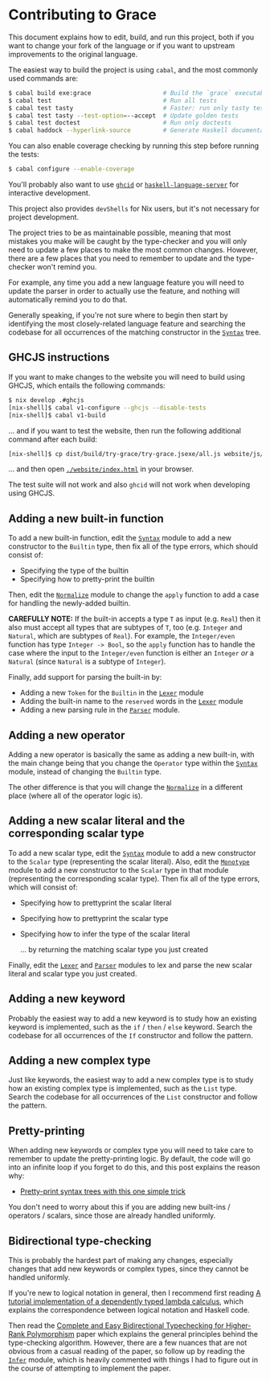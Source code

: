 # Contributing to Grace

This document explains how to edit, build, and run this project, both if you
want to change your fork of the language or if you want to upstream improvements
to the original language.

The easiest way to build the project is using `cabal`, and the most commonly
used commands are:

```bash
$ cabal build exe:grace                    # Build the `grace` executable
$ cabal test                               # Run all tests
$ cabal test tasty                         # Faster: run only tasty tests
$ cabal test tasty --test-option=--accept  # Update golden tests
$ cabal test doctest                       # Run only doctests
$ cabal haddock --hyperlink-source         # Generate Haskell documentation
```

You can also enable coverage checking by running this step before running the
tests:

```bash
$ cabal configure --enable-coverage
```

You'll probably also want to use [`ghcid`](https://github.com/ndmitchell/ghcid)
or
[`haskell-language-server`](https://github.com/haskell/haskell-language-server)
for interactive development.

This project also provides `devShells` for Nix users, but it's not necessary
for project development.

The project tries to be as maintainable possible, meaning that most mistakes
you make will be caught by the type-checker and you will only need to update a
few places to make the most common changes.  However, there are a few places
that you need to remember to update and the type-checker won't remind you.

For example, any time you add a new language feature you will need to update
the parser in order to actually use the feature, and nothing will automatically
remind you to do that.

Generally speaking, if you're not sure where to begin then start by identifying
the most closely-related language feature and searching the codebase for all
occurrences of the matching constructor in the [`Syntax`][syntax] tree.

## GHCJS instructions

If you want to make changes to the website you will need to build using GHCJS,
which entails the following commands:

```bash
$ nix develop .#ghcjs
[nix-shell]$ cabal v1-configure --ghcjs --disable-tests
[nix-shell]$ cabal v1-build
```

… and if you want to test the website, then run the following additional
command after each build:

```bash
[nix-shell]$ cp dist/build/try-grace/try-grace.jsexe/all.js website/js/all.min.js
```

… and then open [`./website/index.html`](./website/index.html) in your
browser.

The test suite will not work and also `ghcid` will not work when developing
using GHCJS.

## Adding a new built-in function

To add a new built-in function, edit the [`Syntax`][syntax] module to add a new
constructor to the `Builtin` type, then fix all of the type errors, which should
consist of:

* Specifying the type of the builtin
* Specifying how to pretty-print the builtin

Then, edit the [`Normalize`][normalize] module to change the `apply` function to
add a case for handling the newly-added builtin.

**CAREFULLY NOTE:** If the built-in accepts a type `T` as input (e.g. `Real`)
then it also must accept all types that are subtypes of `T`, too (e.g.
`Integer` and `Natural`, which are subtypes of `Real`).  For example, the
`Integer/even` function has type `Integer -> Bool`, so the `apply` function
has to handle the case where the input to the `Integer/even` function is either
an `Integer` *or* a `Natural` (since `Natural` is a subtype of `Integer`).

Finally, add support for parsing the built-in by:

* Adding a new `Token` for the `Builtin` in the [`Lexer`][lexer] module
* Adding the built-in name to the `reserved` words in the [`Lexer`][lexer]
  module
* Adding a new parsing rule in the [`Parser`][parser] module.

## Adding a new operator

Adding a new operator is basically the same as adding a new built-in, with
the main change being that you change the `Operator` type within the
[`Syntax`][syntax] module, instead of changing the `Builtin` type.

The other difference is that you will change the [`Normalize`][normalize] in a
different place (where all of the operator logic is).

## Adding a new scalar literal and the corresponding scalar type

To add a new scalar type, edit the [`Syntax`][syntax] module to add a new
constructor to the `Scalar` type (representing the scalar literal).  Also, edit
the [`Monotype`][monotype] module to add a new constructor to the `Scalar` type
in that module (representing the corresponding scalar type).  Then fix all of
the type errors, which will consist of:

* Specifying how to prettyprint the scalar literal
* Specifying how to prettyprint the scalar type
* Specifying how to infer the type of the scalar literal

  … by returning the matching scalar type you just created

Finally, edit the [`Lexer`][lexer] and [`Parser`][parser] modules to lex and
parse the new scalar literal and scalar type you just created.  

## Adding a new keyword

Probably the easiest way to add a new keyword is to study how an existing
keyword is implemented, such as the `if` / `then` / `else` keyword.  Search
the codebase for all occurrences of the `If` constructor and follow the pattern.

## Adding a new complex type

Just like keywords, the easiest way to add a new complex type is to study how an
existing complex type is implemented, such as the `List` type.  Search the
codebase for all occurrences of the `List` constructor and follow the pattern.

## Pretty-printing

When adding new keywords or complex type you will need to take care to remember
to update the pretty-printing logic.  By default, the code will go into an
infinite loop if you forget to do this, and this post explains the reason why:

* [Pretty-print syntax trees with this one simple trick](https://www.haskellforall.com/2020/11/pretty-print-syntax-trees-with-this-one.html)

You don't need to worry about this if you are adding new built-ins / operators /
scalars, since those are already handled uniformly.

## Bidirectional type-checking

This is probably the hardest part of making any changes, especially changes that
add new keywords or complex types, since they cannot be handled uniformly.

If you're new to logical notation in general, then I recommend first reading
[A tutorial implementation of a dependently typed lambda calculus](http://www.cs.ru.nl/~wouters/Publications/Tutorial.pdf),
which explains the correspondence between logical notation and Haskell code.

Then read the
[Complete and Easy Bidirectional Typechecking for Higher-Rank Polymorphism](https://arxiv.org/abs/1306.6032)
paper which explains the general principles behind the type-checking algorithm.
However, there are a few nuances that are not obvious from a casual reading of
the paper, so follow up by reading the [`Infer`][infer] module, which is heavily
commented with things I had to figure out in the course of attempting to
implement the paper.

[lexer]: ./src/Grace/Lexer.hs
[infer]: ./src/Grace/Infer.hs
[monotype]: ./src/Grace/Monotype.hs
[normalize]: ./src/Grace/Normalize.hs
[parser]: ./src/Grace/Parser.hs
[syntax]: ./src/Grace/Syntax.hs
